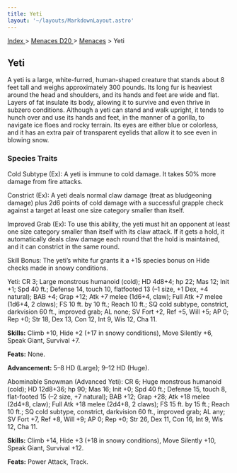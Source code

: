 ```yaml
---
title: Yeti
layout: '~/layouts/MarkdownLayout.astro'
---
```


[ Index ](/) > [ Menaces D20 ](/menaces.d20) > [Menaces](/menaces.d20/menaces) > Yeti

## Yeti

A yeti is a large, white-furred, human-shaped creature that stands about 8
feet tall and weighs approximately 300 pounds. Its long fur is heaviest around
the head and shoulders, and its hands and feet are wide and flat. Layers of
fat insulate its body, allowing it to survive and even thrive in subzero
conditions. Although a yeti can stand and walk upright, it tends to hunch over
and use its hands and feet, in the manner of a gorilla, to navigate ice floes
and rocky terrain. Its eyes are either blue or colorless, and it has an extra
pair of transparent eyelids that allow it to see even in blowing snow.

### Species Traits

Cold Subtype (Ex): A yeti is immune to cold damage. It takes 50% more damage
from fire attacks.

Constrict (Ex): A yeti deals normal claw damage (treat as bludgeoning damage)
plus 2d6 points of cold damage with a successful grapple check against a
target at least one size category smaller than itself.

Improved Grab (Ex): To use this ability, the yeti must hit an opponent at
least one size category smaller than itself with its claw attack. If it gets a
hold, it automatically deals claw damage each round that the hold is
maintained, and it can constrict in the same round.

Skill Bonus: The yeti’s white fur grants it a +15 species bonus on Hide checks
made in snowy conditions.

Yeti: CR 3; Large monstrous humanoid (cold); HD 4d8+4; hp 22; Mas 12; Init +1;
Spd 40 ft.; Defense 14, touch 10, flatfooted 13 (–1 size, +1 Dex, +4 natural);
BAB +4; Grap +12; Atk +7 melee (1d6+4, claw); Full Atk +7 melee (1d6+4, 2
claws); FS 10 ft. by 10 ft.; Reach 10 ft.; SQ cold subtype, constrict,
darkvision 60 ft., improved grab; AL none; SV Fort +2, Ref +5, Will +5; AP 0;
Rep +0; Str 18, Dex 13, Con 12, Int 9, Wis 12, Cha 11.

**Skills:** Climb +10, Hide +2 (+17 in snowy conditions), Move Silently +6,
Speak Giant, Survival +7.

**Feats:** None.

**Advancement:** 5–8 HD (Large); 9–12 HD (Huge).

Abominable Snowman (Advanced Yeti): CR 6; Huge monstrous humanoid (cold); HD
12d8+36; hp 90; Mas 16; Init +0; Spd 40 ft.; Defense 15, touch 8, flat-footed
15 (–2 size, +7 natural); BAB +12; Grap +28; Atk +18 melee (2d4+8, claw); Full
Atk +18 melee (2d4+8, 2 claws); FS 15 ft. by 15 ft.; Reach 10 ft.; SQ cold
subtype, constrict, darkvision 60 ft., improved grab; AL any; SV Fort +7, Ref
+8, Will +9; AP 0; Rep +0; Str 26, Dex 11, Con 16, Int 9, Wis 12, Cha 11.

**Skills:** Climb +14, Hide +3 (+18 in snowy conditions), Move Silently +10,
Speak Giant, Survival +12.

**Feats:** Power Attack, Track.

